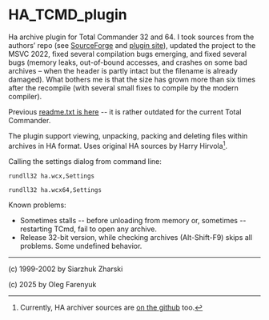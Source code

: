 # HA_TCMD_plugin

Ha archive plugin for Total Commander 32 and 64. I took sources from the authors’ repo (see [SourceForge](https://sourceforge.net/projects/wcx/files/HA%20WCX/) and [plugin site](https://wcx.sourceforge.net/)), updated the project to the MSVC 2022, fixed several compilation bugs emerging, and fixed several bugs (memory leaks, out-of-bound accesses, and crashes on some bad archives – when the header is partly intact but the filename is already damaged). What bothers me is that the size has grown more than six times after the recompile (with several small fixes to compile by the modern compiler). 


Previous [readme.txt is here](readme_old.txt) -- it is rather outdated for the current Total Commander.

The plugin support viewing, unpacking, packing and deleting files within archives in HA format. Uses original HA sources by Harry Hirvola[^HASRC]. 

Calling the settings dialog from command line:

```rundll32 ha.wcx,Settings```

```rundll32 ha.wcx64,Settings```

Known problems: 

- Sometimes stalls -- before unloading from memory or, sometimes -- restarting TCmd, fail to open any archive. 
- Release 32-bit version, while checking archives (Alt-Shift-F9) skips all problems. Some undefined behavior.


[^HASRC]: Currently, HA archiver sources are [on the github](https://github.com/l-4-l/ha) too.

----------------

(c) 1999-2002 by Siarzhuk Zharski

(c) 2025 by Oleg Farenyuk
